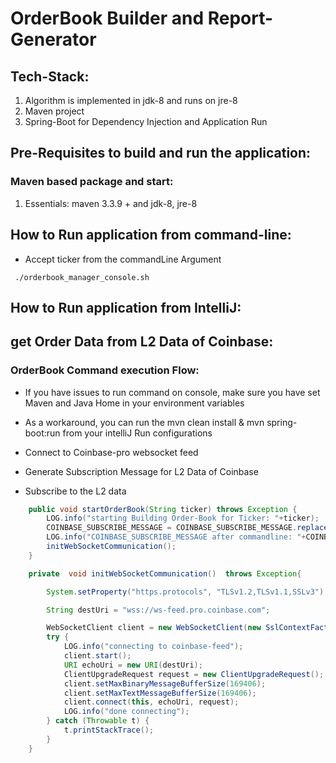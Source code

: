 # OrderBook Builder and Report-Generator


## Tech-Stack:
1. Algorithm is implemented in jdk-8 and runs on jre-8
3. Maven project
4. Spring-Boot for Dependency Injection and Application Run


## Pre-Requisites to build and run the application:

### Maven based package and start:

1.  Essentials:  maven 3.3.9 + and jdk-8, jre-8


## How to Run application from command-line:

- Accept ticker from the commandLine Argument

 ```shell
  ./orderbook_manager_console.sh

 ``` 


## How to Run application from IntelliJ:



## get Order Data from L2 Data of Coinbase:

 
### OrderBook Command execution Flow: 
 
- If you have issues to run command on console, make sure you have set
  Maven and Java Home in your environment variables
  
- As a workaround, you can run the mvn clean install & mvn
  spring-boot:run from your intelliJ Run configurations

- Connect to Coinbase-pro websocket feed 

- Generate Subscription Message for L2 Data of Coinbase

- Subscribe to the L2 data

```java
    public void startOrderBook(String ticker) throws Exception {
        LOG.info("starting Building Order-Book for Ticker: "+ticker);
        COINBASE_SUBSCRIBE_MESSAGE = COINBASE_SUBSCRIBE_MESSAGE.replace("tickerReplaceableByCommandLineArgument",ticker);
        LOG.info("COINBASE_SUBSCRIBE_MESSAGE after commandline: "+COINBASE_SUBSCRIBE_MESSAGE);
        initWebSocketCommunication();
    }

    private  void initWebSocketCommunication()  throws Exception{

        System.setProperty("https.protocols", "TLSv1.2,TLSv1.1,SSLv3");

        String destUri = "wss://ws-feed.pro.coinbase.com";

        WebSocketClient client = new WebSocketClient(new SslContextFactory());
        try {
            LOG.info("connecting to coinbase-feed");
            client.start();
            URI echoUri = new URI(destUri);
            ClientUpgradeRequest request = new ClientUpgradeRequest();
            client.setMaxBinaryMessageBufferSize(169406);
            client.setMaxTextMessageBufferSize(169406);
            client.connect(this, echoUri, request);
            LOG.info("done connecting");
        } catch (Throwable t) {
            t.printStackTrace();
        }
    }
```

